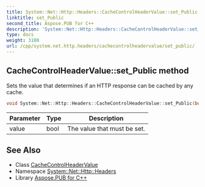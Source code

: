 ```yaml
---
title: System::Net::Http::Headers::CacheControlHeaderValue::set_Public method
linktitle: set_Public
second_title: Aspose.PUB for C++
description: 'System::Net::Http::Headers::CacheControlHeaderValue::set_Public method. Sets the value that determines if an HTTP response can be cached by any cache in C++.'
type: docs
weight: 3100
url: /cpp/system.net.http.headers/cachecontrolheadervalue/set_public/
---
```

## CacheControlHeaderValue::set_Public method


Sets the value that determines if an HTTP response can be cached by any cache.

```cpp
void System::Net::Http::Headers::CacheControlHeaderValue::set_Public(bool value)
```


| Parameter | Type | Description |
| --- | --- | --- |
| value | bool | The value that must be set. |

## See Also

* Class [CacheControlHeaderValue](../)
* Namespace [System::Net::Http::Headers](../../)
* Library [Aspose.PUB for C++](../../../)
